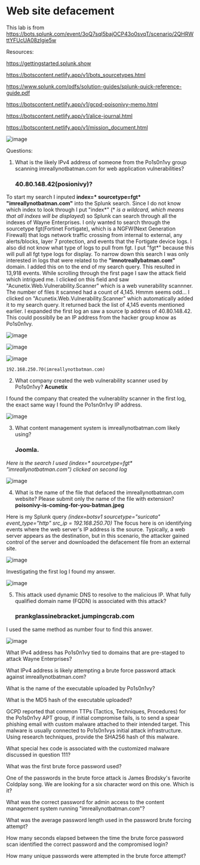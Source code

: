 <h1> Web site defacement </h1>

This lab is from https://bots.splunk.com/event/3oQ7sqI5bajOCP43o0svqT/scenario/2QHRWttYFUcUA08zIgie5w

Resources: 

https://gettingstarted.splunk.show

https://botscontent.netlify.app/v1/bots_sourcetypes.html

https://www.splunk.com/pdfs/solution-guides/splunk-quick-reference-guide.pdf

https://botscontent.netlify.app/v1/gcpd-poisonivy-memo.html

https://botscontent.netlify.app/v1/alice-journal.html

https://botscontent.netlify.app/v1/mission_document.html

![image](https://github.com/user-attachments/assets/e7b82b8a-94ad-482e-8862-6e4605cc75c9)

Questions:

1. What is the likely IPv4 address of someone from the Po1s0n1vy group scanning imreallynotbatman.com for web application vulnerabilities? <h3>40.80.148.42(posionivy)?</h3>

To start my search I inputed __index=* sourcetype=fgt* "imreallynotbatman.com"__ into the Splunk search. Since I do not know which index to look through I put "index*" (* *is a wildcard, which means that all indxes will be displayed*) so Splunk can search through all the indexes of Wayne Enterprises. I only wanted to search through the sourcetype fgt(Fortinet Fortigate), which is a NGFW(Next Generation Firewall) that logs network traffic crossing from internal to external, any alerts/blocks, layer 7 protection, and events that the Fortigate device logs. I also did not know what type of logs to pull from fgt. I put "fgt*" because this will pull all fgt type logs for display. To narrow down this search I was only interested in logs that were related to the **"imnotreallybatman.com"** domain. I added this on to the end of my search query. This resulted in 13,918 events. While scrolling through the first page I saw the attack field which intrigued me. I clicked on this field and saw "Acunetix.Web.Vulnerability.Scanner" which is a web vunerability scannner. The number of files it scanned had a count of 4,145. Hmmm seems odd... I clicked on "Acunetix.Web.Vulnerability.Scanner" which automatically added it to my search query. It returned back the list of 4,145 events mentioned earlier. I expanded the first log an saw a source Ip address of  40.80.148.42. This could possiblly be an IP address from the hacker group know as Po1s0n1vy.

![image](https://github.com/user-attachments/assets/bbc2711d-d2cb-45e8-bfa4-43cdd34ea0d9)

![image](https://github.com/user-attachments/assets/3ffae2b6-af13-42d8-9f89-888a31466226)

![image](https://github.com/user-attachments/assets/7ec0e6bb-fbf8-47c5-a883-f1103da7528f)






    192.168.250.70(imreallynotbatman.com)

2. What company created the web vulnerability scanner used by Po1s0n1vy? **Acunetix**

I found the company that created the vulnerablity scanner in the first log, the exact same way I found the Po1sn0n1vy IP address. 

![image](https://github.com/user-attachments/assets/a4bbf9e1-fc6b-430d-8686-ce30a828c088)

3. What content management system is imreallynotbatman.com likely using? <h3>Joomla.</h3>

 _Here is the search I used (index=* sourcetype=fgt* "imreallynotbatman.com") clicked on second log_

![image](https://github.com/user-attachments/assets/ab63f493-c929-41de-8ac5-f83d0f714a91)


4. What is the name of the file that defaced the imreallynotbatman.com website? Please submit only the name of the file with extension? **poisonivy-is-coming-for-you-batman.jpeg**

Here is my Splunk query *(index=botsv1 sourcetype="suricata" event_type="http" src_ip = 192.168.250.70)* The focus here is on identifying events where the web server's IP address is the source. Typically, a web server appears as the destination, but in this scenario, the attacker gained control of the server and downloaded the defacement file from an external site.

![image](https://github.com/user-attachments/assets/f0dfc84c-916c-4faa-9585-20dd695078df)

Investigating the first log I found my answer.

![image](https://github.com/user-attachments/assets/ad7c6d5a-5cfc-4143-b1a7-7e5f9d725186)

5. This attack used dynamic DNS to resolve to the malicious IP. What fully qualified domain name (FQDN) is associated with this attack? <h3>prankglassinebracket.jumpingcrab.com</h3>

I used the same method as number four to find this answer.

![image](https://github.com/user-attachments/assets/1669e1c3-997b-4262-825d-9e45708ff897)


What IPv4 address has Po1s0n1vy tied to domains that are pre-staged to attack Wayne Enterprises?

What IPv4 address is likely attempting a brute force password attack against imreallynotbatman.com?

What is the name of the executable uploaded by Po1s0n1vy?

What is the MD5 hash of the executable uploaded?

GCPD reported that common TTPs (Tactics, Techniques, Procedures) for the Po1s0n1vy APT group, if initial compromise fails, is to send a spear phishing email with custom malware attached to their intended target. This malware is usually connected to Po1s0n1vys initial attack infrastructure. Using research techniques, provide the SHA256 hash of this malware.

What special hex code is associated with the customized malware discussed in question 111?

What was the first brute force password used?

One of the passwords in the brute force attack is James Brodsky's favorite Coldplay song. We are looking for a six character word on this one. Which is it?

What was the correct password for admin access to the content management system running "imreallynotbatman.com"?

What was the average password length used in the password brute forcing attempt?

How many seconds elapsed between the time the brute force password scan identified the correct password and the compromised login?

How many unique passwords were attempted in the brute force attempt?
